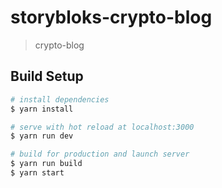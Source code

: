 # storybloks-crypto-blog

> crypto-blog

## Build Setup

``` bash
# install dependencies
$ yarn install

# serve with hot reload at localhost:3000
$ yarn run dev

# build for production and launch server
$ yarn run build
$ yarn start


